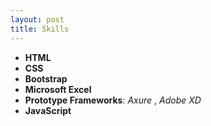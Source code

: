 ```yaml
---
layout: post
title: Skills
---
```


- **HTML**
- **CSS**
- **Bootstrap**
- **Microsoft Excel**
- **Prototype Frameworks**: _Axure_ , _Adobe XD_
- **JavaScript**

